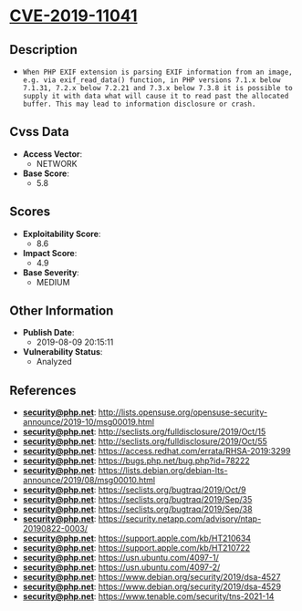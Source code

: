 
# [CVE-2019-11041](https://cve.mitre.org/cgi-bin/cvename.cgi?name=CVE-2019-11041)

## Description

- `When PHP EXIF extension is parsing EXIF information from an image, e.g. via exif_read_data() function, in PHP versions 7.1.x below 7.1.31, 7.2.x below 7.2.21 and 7.3.x below 7.3.8 it is possible to supply it with data what will cause it to read past the allocated buffer. This may lead to information disclosure or crash.`

## Cvss Data

- **Access Vector**:
  - NETWORK
- **Base Score**:
  - 5.8

## Scores

- **Exploitability Score**:
  - 8.6
- **Impact Score**:
  - 4.9
- **Base Severity**:
  - MEDIUM

## Other Information

- **Publish Date**:
  - 2019-08-09 20:15:11
- **Vulnerability Status**:
  - Analyzed

## References

- **security@php.net**: http://lists.opensuse.org/opensuse-security-announce/2019-10/msg00019.html
- **security@php.net**: http://seclists.org/fulldisclosure/2019/Oct/15
- **security@php.net**: http://seclists.org/fulldisclosure/2019/Oct/55
- **security@php.net**: https://access.redhat.com/errata/RHSA-2019:3299
- **security@php.net**: https://bugs.php.net/bug.php?id=78222
- **security@php.net**: https://lists.debian.org/debian-lts-announce/2019/08/msg00010.html
- **security@php.net**: https://seclists.org/bugtraq/2019/Oct/9
- **security@php.net**: https://seclists.org/bugtraq/2019/Sep/35
- **security@php.net**: https://seclists.org/bugtraq/2019/Sep/38
- **security@php.net**: https://security.netapp.com/advisory/ntap-20190822-0003/
- **security@php.net**: https://support.apple.com/kb/HT210634
- **security@php.net**: https://support.apple.com/kb/HT210722
- **security@php.net**: https://usn.ubuntu.com/4097-1/
- **security@php.net**: https://usn.ubuntu.com/4097-2/
- **security@php.net**: https://www.debian.org/security/2019/dsa-4527
- **security@php.net**: https://www.debian.org/security/2019/dsa-4529
- **security@php.net**: https://www.tenable.com/security/tns-2021-14
